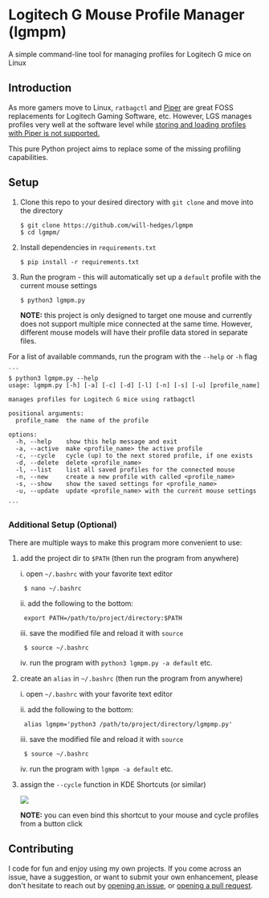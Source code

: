 # Logitech G Mouse Profile Manager (lgmpm)
A simple command-line tool for managing profiles for Logitech G mice on Linux

## Introduction
As more gamers move to Linux, `ratbagctl` and [Piper](https://github.com/libratbag/piper) are great FOSS replacements for Logitech Gaming Software, etc. 
However, LGS manages profiles very well at the software level while [storing and loading profiles with Piper is not supported.](https://github.com/libratbag/piper/issues/631)

This pure Python project aims to replace some of the missing profiling capabilities.

## Setup

1. Clone this repo to your desired directory with `git clone` and move into the directory
   
    ```
    $ git clone https://github.com/will-hedges/lgmpm
    $ cd lgmpm/
    ```

2. Install dependencies in `requirements.txt`
    
    ```
    $ pip install -r requirements.txt
    ```

3. Run the program - this will automatically set up a `default` profile with the current mouse settings

    ```
    $ python3 lgmpm.py
    ```
    **NOTE:** this project is only designed to target one mouse and currently does not support multiple mice connected at the same time. However, different mouse models will have their profile data stored in separate files.
    
For a list of available commands, run the program with the `--help` or `-h` flag

    ```
    $ python3 lgmpm.py --help
    usage: lgmpm.py [-h] [-a] [-c] [-d] [-l] [-n] [-s] [-u] [profile_name]

    manages profiles for Logitech G mice using ratbagctl

    positional arguments:
      profile_name  the name of the profile
    
    options:
      -h, --help    show this help message and exit
      -a, --active  make <profile_name> the active profile
      -c, --cycle   cycle (up) to the next stored profile, if one exists
      -d, --delete  delete <profile_name>
      -l, --list    list all saved profiles for the connected mouse
      -n, --new     create a new profile with called <profile_name>
      -s, --show    show the saved settings for <profile_name>
      -u, --update  update <profile_name> with the current mouse settings

    ```

### Additional Setup (Optional)
There are multiple ways to make this program more convenient to use:

1. add the project dir to `$PATH` (then run the program from anywhere)
    
    i. open `~/.bashrc` with your favorite text editor

        $ nano ~/.bashrc
    
    ii. add the following to the bottom:
    
        export PATH=/path/to/project/directory:$PATH
    
    iii. save the modified file and reload it with `source`
        
        $ source ~/.bashrc
    
    iv. run the program with `python3 lgmpm.py -a default` etc.
    
2. create an `alias` in `~/.bashrc` (then run the program from anywhere)

    i. open `~/.bashrc` with your favorite text editor
    
    ii. add the following to the bottom:
        
        alias lgmpm='python3 /path/to/project/directory/lgmpmp.py'
    
    iii. save the modified file and reload it with `source`
        
        $ source ~/.bashrc
    
    iv. run the program with `lgmpm -a default` etc.
    
3. assign the `--cycle` function in KDE Shortcuts (or similar)
    
    ![](https://i.imgur.com/TuIGxMc.png)

    **NOTE:** you can even bind this shortcut to your mouse and cycle profiles from a button click
    

## Contributing

I code for fun and enjoy using my own projects. If you come across an issue, have a suggestion, or want to submit your own enhancement, please don't hesitate to reach out by [opening an issue](https://github.com/will-hedges/lgmpm/issues/), or [opening a pull request](https://github.com/will-hedges/lgmpm/pulls).
